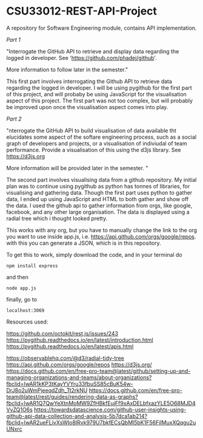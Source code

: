# CSU33012-REST-API-Project

A repository for Software Engineering module, contains API implementation. 

*Part 1*

"Interrogate the GitHub API to retrieve and display data regarding the logged in developer. See 'https://github.com/phadej/github'.

More information to follow later in the semester."

This first part involves interrogating the Github API to retrieve data regarding the logged in developer. I will be using pygithub for the first part of this project, and will probaby be using JavaScript for the visualisation aspect of this project. 
The first part was not too complex, but will probably be improved upon once the visualisation aspect comes into play.

*Part 2*

"nterrogate the GitHub API to build visualisation of data available tht elucidates some aspect of the softare engineering process, such as a social graph of developers and projects, or a visualisation of indiviudal of team performance. Provide a visualisation of this using the d3js library. See https://d3js.org

More information will be provided later in the semester. "

The second part involves visualising data from a github repository. My initial plan was to continue using pygithub as python has tonnes of libraries, for visualising and gathering data. Though the first part uses python to gather data, I ended up using JavaScript and HTML to both gather and show off the data. I used the github api to gather information from orgs, like google, facebook, and any other large organisation. The data is displayed using a radial tree which i thought looked pretty.

This works with any org, but you have to manually change the link to the org you want to use inside app.js, i.e. https://api.github.com/orgs/google/repos. with this you can generate a JSON, which is in this repository. 

To get this to work, simply download the code, and in your terminal do 

    npm install express

and then 

    node app.js
    
finally, go to 

    localhost:3069

Resources used:

https://github.com/octokit/rest.js/issues/243
https://pygithub.readthedocs.io/en/latest/introduction.html
https://pygithub.readthedocs.io/en/latest/apis.html

https://observablehq.com/@d3/radial-tidy-tree
https://api.github.com/orgs/google/repos
https://d3js.org/
https://docs.github.com/en/free-pro-team@latest/github/setting-up-and-managing-organizations-and-teams/about-organizations?fbclid=IwAR1kKP3tKayYVYru33fbuSS85cBuK54w-DrJ8o2uWmPjeeqdZdh_Tt2rkNU
https://docs.github.com/en/free-pro-team@latest/rest/guides/rendering-data-as-graphs?fbclid=IwAR1Q7QwYeXtnMoMW9ZfHBkfEujFf9xAxDELbfxazYLE5O68MJD4VvZQ1O6s
https://towardsdatascience.com/github-user-insights-using-github-api-data-collection-and-analysis-5b7dca1ab214?fbclid=IwAR2ueFLivXsWIo8IRvk979U7bkfECsQbMl5bK1F56FiIMuxXQqgu2uUNxrc
